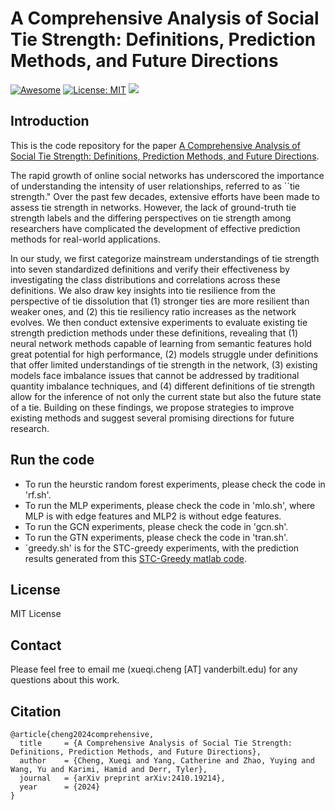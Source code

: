 # A Comprehensive Analysis of Social Tie Strength: Definitions, Prediction Methods, and Future Directions

[![Awesome](https://awesome.re/badge.svg)](https://github.com/XueqiC/Awesome-Tie-Strength-Prediction) 
[![License: MIT](https://img.shields.io/badge/License-MIT-green.svg)](https://github.com/XueqiC/Awesome-Tie-Strength-Prediction/blob/main/LICENSE)
![](https://img.shields.io/badge/PRs-Welcome-red) 

## Introduction
This is the code repository for the paper [A Comprehensive Analysis of Social Tie Strength: Definitions, Prediction Methods, and Future Directions](https://arxiv.org/abs/2410.19214).

The rapid growth of online social networks has underscored the importance of understanding the intensity of user relationships, referred to as ``tie strength." Over the past few decades, extensive efforts have been made to assess tie strength in networks. However, the lack of ground-truth tie strength labels and the differing perspectives on tie strength among researchers have complicated the development of effective prediction methods for real-world applications. 

In our study, we first categorize mainstream understandings of tie strength into seven standardized definitions and verify their effectiveness by investigating the class distributions and correlations across these definitions. We also draw key insights into tie resilience from the perspective of tie dissolution that (1) stronger ties are more resilient than weaker ones, and (2) this tie resiliency ratio increases as the network evolves. We then conduct extensive experiments to evaluate existing tie strength prediction methods under these definitions, revealing that (1) neural network methods capable of learning from semantic features hold great potential for high performance, (2) models struggle under definitions that offer limited understandings of tie strength in the network, (3) existing models face imbalance issues that cannot be addressed by traditional quantity imbalance techniques, and (4) different definitions of tie strength allow for the inference of not only the current state but also the future state of a tie. Building on these findings, we propose strategies to improve existing methods and suggest several promising directions for future research.

## Run the code
- To run the heurstic random forest experiments, please check the code in 'rf.sh'.
- To run the MLP experiments, please check the code in 'mlo.sh', where MLP is with edge features and MLP2 is without edge features.
- To run the GCN experiments, please check the code in 'gcn.sh'.
- To run the GTN experiments, please check the code in 'tran.sh'.
- `greedy.sh' is for the STC-greedy experiments, with the prediction results generated from this [STC-Greedy matlab code](https://bitbucket.org/ghentdatascience/stc-code-public/src/master/). 

## License
MIT License

## Contact 
Please feel free to email me (xueqi.cheng [AT] vanderbilt.edu) for any questions about this work.

## Citation
```
@article{cheng2024comprehensive,
  title     = {A Comprehensive Analysis of Social Tie Strength: Definitions, Prediction Methods, and Future Directions},
  author    = {Cheng, Xueqi and Yang, Catherine and Zhao, Yuying and Wang, Yu and Karimi, Hamid and Derr, Tyler},
  journal   = {arXiv preprint arXiv:2410.19214},
  year      = {2024}
}
```